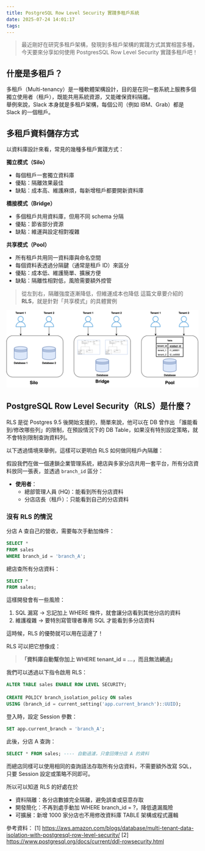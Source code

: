 ```yaml
---
title: PostgreSQL Row Level Security 實踐多租戶系統
date: 2025-07-24 14:01:17
tags:
---
```


> 最近剛好在研究多租戶架構，發現到多租戶架構的實踐方式其實相當多種，今天要來分享如何使用 PostgresSQL Row Level Security 實踐多租戶吧！

## 什麼是多租戶？

多租戶（Multi-tenancy）是一種軟體架構設計，目的是在同一套系統上服務多個獨立使用者（租戶），既能共用系統資源，又能確保資料隔離。  
舉例來說，Slack 本身就是多租戶架構，每個公司（例如 IBM、Grab）都是 Slack 的一個租戶。


## 多租戶資料儲存方式

以資料庫設計來看，常見的幾種多租戶實踐方式：

**獨立模式（Silo）**
- 每個租戶一套獨立資料庫
- 優點：隔離效果最佳
- 缺點：成本高、維護麻煩，每新增租戶都要開新資料庫

**橋接模式（Bridge）**
- 多個租戶共用資料庫，但用不同 schema 分隔
- 優點：節省部分資源
- 缺點：維運與設定相對複雜

**共享模式（Pool）**
- 所有租戶共用同一資料庫與命名空間
- 每個資料表透過分隔鍵（通常是租戶 ID）來區分
- 優點：成本低、維護簡單、擴展方便
- 缺點：隔離性相對低，風險需要額外控管

> 從左到右，隔離強度逐漸降低，但維運成本也降低
> 這篇文章要介紹的 **RLS**，就是針對「共享模式」的具體實例

![多租戶模式比較圖](../source/img/tenant-modes-comparison.png)

## PostgreSQL Row Level Security（RLS）是什麼？


RLS 是從 Postgres 9.5 後開始支援的，簡單來說，他可以在 DB 曾作出 「誰能看到/修改哪些列」的限制，在預設情況下的 DB Table，如果沒有特別設定策略，就不會特別限制查詢資料列。

以下透過情境來舉例，這樣可以更明白 RLS 如何做同租戶內隔離：

假設我們在做一個連鎖企業管理系統，總店與多家分店共用一套平台，所有分店資料放同一張表，並透過 `branch_id` 區分：

- **使用者**：
  - 總部管理人員 (HQ)：能看到所有分店資料
  - 分店店長（租戶）：只能看到自己的分店資料

### 沒有 RLS 的情況

分店 A 查自己的營收，需要每次手動加條件：
```sql
SELECT * 
FROM sales 
WHERE branch_id = 'branch_A';
```
總店查所有分店資料：

```sql
SELECT * 
FROM sales;
```

這樣開發會有一些風險：
1. SQL 漏寫 -> 忘記加上 WHERE 條件，就會讓分店看到其他分店的資料
2. 維護複雜 -> 要特別寫管理者專用 SQL 才能看到多分店資料

這時候，RLS 的優勢就可以用在這邊了！

RLS 可以把它想像成：
> **「資料庫自動幫你加上 WHERE tenant_id = …，而且無法繞過」**

我們可以透過以下指令啟用 RLS：
```sql
ALTER TABLE sales ENABLE ROW LEVEL SECURITY;

CREATE POLICY branch_isolation_policy ON sales
USING (branch_id = current_setting('app.current_branch')::UUID);
```

登入時，設定 Session 參數：

```sql
SET app.current_branch = 'branch_A';
```
此後，分店 A 查詢：

```sql
SELECT * FROM sales; ---- 自動過濾，只會回傳分店 A 的資料
```

而總店同樣可以使用相同的查詢語法存取所有分店資料，不需要額外改寫 SQL，只要 Session 設定或策略不同即可。

所以可以知道 RLS 的好處在於
- 資料隔離：各分店數據完全隔離，避免誤查或惡意存取
- 開發簡化：不再到處手動加 WHERE branch_id = ?，降低遺漏風險
- 可擴展：新增 1000 家分店也不用修改資料庫 TABLE 架構或程式邏輯




參考資料：
[1] https://aws.amazon.com/blogs/database/multi-tenant-data-isolation-with-postgresql-row-level-security/
[2] https://www.postgresql.org/docs/current/ddl-rowsecurity.html